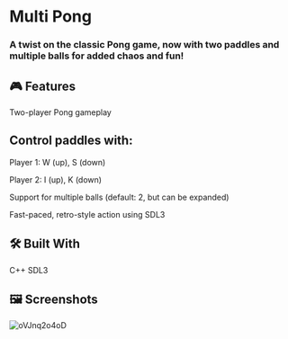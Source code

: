 # Multi Pong
### A twist on the classic Pong game, now with two paddles and multiple balls for added chaos and fun!

## 🎮 Features
Two-player Pong gameplay

## Control paddles with:

Player 1: W (up), S (down)

Player 2: I (up), K (down)

Support for multiple balls (default: 2, but can be expanded)

Fast-paced, retro-style action using SDL3

## 🛠 Built With
C++
SDL3


## 🖼️ Screenshots
![oVJnq2o4oD](https://github.com/user-attachments/assets/abe9d5a6-f10d-43d3-845b-617f6d61692c)
